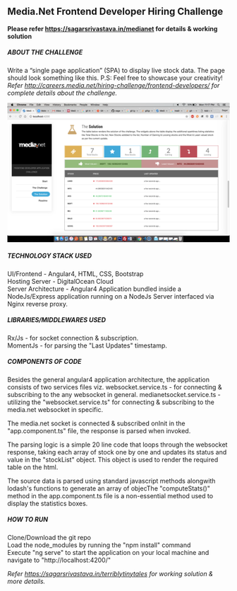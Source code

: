 ## Media.Net Frontend Developer Hiring Challenge
**Please refer https://sagarsrivastava.in/medianet for details & working solution**

##### ABOUT THE CHALLENGE
Write a “single page application” (SPA) to display live stock data. The page should look something like this. 
P.S: Feel free to showcase your creativity!<br />
_Refer http://careers.media.net/hiring-challenge/frontend-developers/ for complete details about the challenge._

![alt text](/solution-screenshot.png)

##### TECHNOLOGY STACK USED
UI/Frontend - Angular4, HTML, CSS, Bootstrap<br />
Hosting Server - DigitalOcean Cloud<br />
Server Architecture - Angular4 Application bundled inside a NodeJs/Express application running on a NodeJs Server interfaced via Nginx reverse proxy.<br />

##### LIBRARIES/MIDDLEWARES USED
Rx/Js - for socket connection & subscription.<br />
MomentJs - for parsing the "Last Updates" timestamp.<br />

##### COMPONENTS OF CODE
Besides the general angular4 application architecture, the application consists of two services files viz.
websocket.service.ts - for connecting & subscribing to the any websocket in general.
medianetsocket.service.ts - utilizing the "websocket.service.ts" for connecting & subscribing to the media.net websocket in specific.

The media.net socket is connected & subscribed onInit in the "app.component.ts" file, the response is parsed when invoked.

The parsing logic is a simple 20 line code that loops through the websocket response, taking each array of stock one by one and updates its status and value in the "stockList" object. This object is used to render the required table on the html. 

The source data is parsed using standard javascript methods alongwith lodash's functions to generate an array of objecThe "computeStats()" method in the app.component.ts file is a non-essential method used to display the statistics boxes.

##### HOW TO RUN
Clone/Download the git repo<br />
Load the node_modules by running the "npm install" command<br />
Execute "ng serve" to start the application on your local machine and navigate to "http://localhost:4200/"<br />

_Refer https://sagarsrivastava.in/terriblytinytales for working solution & more details._